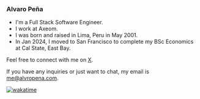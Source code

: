 ### Alvaro Peña

- I'm a Full Stack Software Engineer.
- I work at Axeom.
- I was born and raised in Lima, Peru in May 2001.
- In Jan 2024, I moved to San Francisco to complete my BSc Economics at Cal State, East Bay.

Feel free to connect with me on [X](https://twitter.com/alvropenaa).

If you have any inquiries or just want to chat, my email is [me@alvropena.com](mailto:me@alvropena.com).

[![wakatime](https://wakatime.com/badge/user/401cadbc-f50c-4d07-a590-a965437b8e94.svg)](https://wakatime.com/@401cadbc-f50c-4d07-a590-a965437b8e94)
